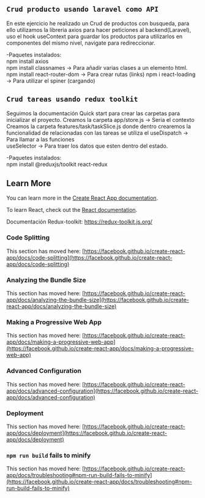 ## `Crud producto usando laravel como API`
En este ejercicio he realizado un Crud de productos con busqueda, para ello utilizamos la libreria axios para hacer peticiones al backend(Laravel), uso el hook useContext para guardar los productos para utilizarlos en componentes del mismo nivel, navigate para redireccionar. 

-Paquetes instalados:  
npm install axios  
npm install classnames -> Para añadir varias clases a un elemento html.
npm install react-router-dom -> Para crear rutas (links)
npm i react-loading -> Para utilizar el spiner (cargando)

## `Crud tareas usando redux toolkit`
Seguimos la documentación Quick start para crear las carpetas para inicializar el proyecto.
Creamos la carpeta app/store.js -> Seria el contexto
Creamos la carpeta features/task/taskSlice.js donde dentro crearemos la funcionalidad de relacionadas con las tareas
se utiliza el useDispatch -> Para llamar a las funciones  
useSelector -> Para traer los datos que esten dentro del estado.

-Paquetes instalados:  
npm install @reduxjs/toolkit react-redux

## Learn More

You can learn more in the [Create React App documentation](https://facebook.github.io/create-react-app/docs/getting-started).

To learn React, check out the [React documentation](https://reactjs.org/).

Documentación Redux-toolkit: https://redux-toolkit.js.org/

### Code Splitting

This section has moved here: [https://facebook.github.io/create-react-app/docs/code-splitting](https://facebook.github.io/create-react-app/docs/code-splitting)

### Analyzing the Bundle Size

This section has moved here: [https://facebook.github.io/create-react-app/docs/analyzing-the-bundle-size](https://facebook.github.io/create-react-app/docs/analyzing-the-bundle-size)

### Making a Progressive Web App

This section has moved here: [https://facebook.github.io/create-react-app/docs/making-a-progressive-web-app](https://facebook.github.io/create-react-app/docs/making-a-progressive-web-app)

### Advanced Configuration

This section has moved here: [https://facebook.github.io/create-react-app/docs/advanced-configuration](https://facebook.github.io/create-react-app/docs/advanced-configuration)

### Deployment

This section has moved here: [https://facebook.github.io/create-react-app/docs/deployment](https://facebook.github.io/create-react-app/docs/deployment)

### `npm run build` fails to minify

This section has moved here: [https://facebook.github.io/create-react-app/docs/troubleshooting#npm-run-build-fails-to-minify](https://facebook.github.io/create-react-app/docs/troubleshooting#npm-run-build-fails-to-minify)
